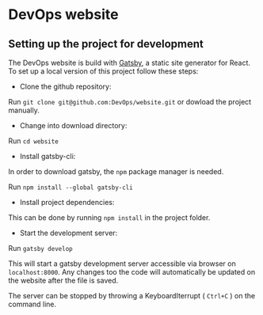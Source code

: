 # DevOps website

## Setting up the project for development

The DevOps website is build with [Gatsby](https://www.gatsbyjs.org/ "Gatsbyjs Homepage"), a static site generator for React. To set up a local version of this project follow these steps:

- Clone the github repository:

Run `git clone git@github.com:DevOps/website.git` or dowload the project manually.

- Change into download directory:

Run `cd website`

- Install gatsby-cli:

In order to download gatsby, the `npm` package manager is needed.

Run `npm install --global gatsby-cli`

- Install project dependencies:

This can be done by running `npm install` in the project folder.

- Start the development server:

Run `gatsby develop`

This will start a gatsby development server accessible via browser on `localhost:8000`.
Any changes too the code will automatically be updated on the website after the file is saved.

The server can be stopped by throwing a KeyboardIterrupt ( `Ctrl+C` ) on the command line.
